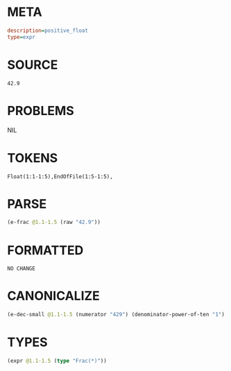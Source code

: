 # META
~~~ini
description=positive_float
type=expr
~~~
# SOURCE
~~~roc
42.9
~~~
# PROBLEMS
NIL
# TOKENS
~~~zig
Float(1:1-1:5),EndOfFile(1:5-1:5),
~~~
# PARSE
~~~clojure
(e-frac @1.1-1.5 (raw "42.9"))
~~~
# FORMATTED
~~~roc
NO CHANGE
~~~
# CANONICALIZE
~~~clojure
(e-dec-small @1.1-1.5 (numerator "429") (denominator-power-of-ten "1") (value "42.9"))
~~~
# TYPES
~~~clojure
(expr @1.1-1.5 (type "Frac(*)"))
~~~
